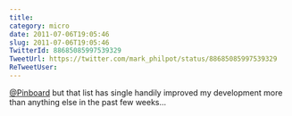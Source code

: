 ```yaml
---
title: 
category: micro
date: 2011-07-06T19:05:46
slug: 2011-07-06T19:05:46
TwitterId: 88685085997539329
TweetUrl: https://twitter.com/mark_philpot/status/88685085997539329
ReTweetUser: 
---
```


[@Pinboard](https://twitter.com/Pinboard) but that list has single handily improved my development more than anything else in the past few weeks...